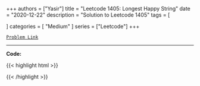 
+++
authors = ["Yasir"]
title = "Leetcode 1405: Longest Happy String"
date = "2020-12-22"
description = "Solution to Leetcode 1405"
tags = [
    
]
categories = [
    "Medium"
]
series = ["Leetcode"]
+++



[`Problem Link`](https://leetcode.com/problems/longest-happy-string/description/)

---

**Code:**

{{< highlight html >}}

{{< /highlight >}}

